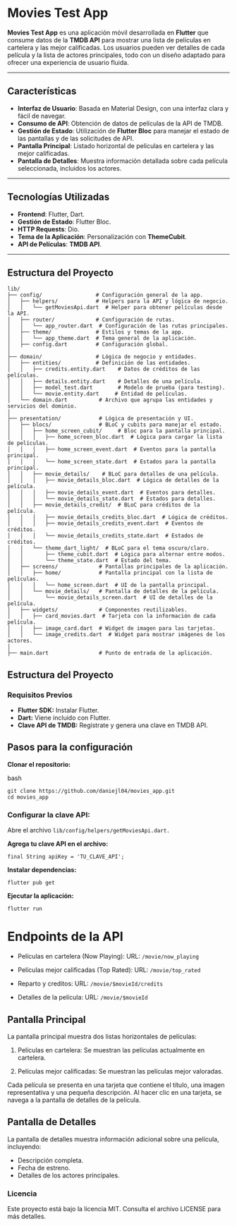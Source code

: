 # Movies Test App

**Movies Test App** es una aplicación móvil desarrollada en **Flutter** que consume datos de la **TMDB API** para mostrar una lista de películas en cartelera y las mejor calificadas. Los usuarios pueden ver detalles de cada película y la lista de actores principales, todo con un diseño adaptado para ofrecer una experiencia de usuario fluida.

---

## Características

- **Interfaz de Usuario**: Basada en Material Design, con una interfaz clara y fácil de navegar.
- **Consumo de API**: Obtención de datos de películas de la API de TMDB.
- **Gestión de Estado**: Utilización de **Flutter Bloc** para manejar el estado de las pantallas y de las solicitudes de API.
- **Pantalla Principal**: Listado horizontal de películas en cartelera y las mejor calificadas.
- **Pantalla de Detalles**: Muestra información detallada sobre cada película seleccionada, incluidos los actores.

---

## Tecnologías Utilizadas

- **Frontend**: Flutter, Dart.
- **Gestión de Estado**: Flutter Bloc.
- **HTTP Requests**: Dio.
- **Tema de la Aplicación**: Personalización con **ThemeCubit**.
- **API de Películas**: **TMDB API**.

---

## Estructura del Proyecto

```plaintext
lib/
├── config/                 # Configuración general de la app.
│   ├── helpers/            # Helpers para la API y lógica de negocio.
│   │   └── getMoviesApi.dart  # Helper para obtener películas desde la API.
│   ├── router/             # Configuración de rutas.
│   │   └── app_router.dart  # Configuración de las rutas principales.
│   ├── theme/              # Estilos y temas de la app.
│   │   └── app_theme.dart  # Tema general de la aplicación.
│   ├── config.dart         # Configuración global.
│
├── domain/                 # Lógica de negocio y entidades.
│   ├── entities/           # Definición de las entidades.
│   │   ├── credits.entity.dart    # Datos de créditos de las películas.
│   │   ├── details.entity.dart    # Detalles de una película.
│   │   ├── model_test.dart        # Modelo de prueba (para testing).
│   │   └── movie.entity.dart     # Entidad de películas.
│   └── domain.dart          # Archivo que agrupa las entidades y servicios del dominio.
│
├── presentation/            # Lógica de presentación y UI.
│   ├── blocs/               # BLoC y cubits para manejar el estado.
│   │   ├── home_screen_cubit/     # Bloc para la pantalla principal.
│   │   │   ├── home_screen_bloc.dart  # Lógica para cargar la lista de películas.
│   │   │   ├── home_screen_event.dart  # Eventos para la pantalla principal.
│   │   │   └── home_screen_state.dart  # Estados para la pantalla principal.
│   │   ├── movie_details/    # BLoC para detalles de una película.
│   │   │   ├── movie_details_bloc.dart  # Lógica de detalles de la película.
│   │   │   ├── movie_details_event.dart  # Eventos para detalles.
│   │   │   └── movie_details_state.dart  # Estados para detalles.
│   │   ├── movie_details_credit/  # BLoC para créditos de la película.
│   │   │   ├── movie_details_credits_bloc.dart  # Lógica de créditos.
│   │   │   ├── movie_details_credits_event.dart  # Eventos de créditos.
│   │   │   └── movie_details_credits_state.dart  # Estados de créditos.
│   │   └── theme_dart_light/  # BLoC para el tema oscuro/claro.
│   │       ├── theme_cubit.dart  # Lógica para alternar entre modos.
│   │       └── theme_state.dart  # Estado del tema.
│   ├── screens/             # Pantallas principales de la aplicación.
│   │   ├── home/            # Pantalla principal con la lista de películas.
│   │   │   └── home_screen.dart  # UI de la pantalla principal.
│   │   └── movie_details/   # Pantalla de detalles de la película.
│   │       └── movie_details_screen.dart  # UI de detalles de la película.
│   ├── widgets/             # Componentes reutilizables.
│   │   ├── card_movies.dart  # Tarjeta con la información de cada película.
│   │   ├── image_card.dart  # Widget de imagen para las tarjetas.
│   │   └── image_credits.dart  # Widget para mostrar imágenes de los actores.
│
├── main.dart                # Punto de entrada de la aplicación.

```

## Estructura del Proyecto

### Requisitos Previos
+ **Flutter SDK:** Instalar Flutter.
+ **Dart:** Viene incluido con Flutter.
+ **Clave API de TMDB:**  Regístrate y genera una clave en TMDB API.

## Pasos para la configuración
**Clonar el repositorio:**

bash

```
git clone https://github.com/daniejl04/movies_app.git
cd movies_app
```
### Configurar la clave API:

Abre el archivo `lib/config/helpers/getMoviesApi.dart.`

**Agrega tu clave API en el archivo:**

```
final String apiKey = 'TU_CLAVE_API';
```
**Instalar dependencias:**

```
flutter pub get
```
**Ejecutar la aplicación:**

```
flutter run
```

# Endpoints de la API
+ Películas en cartelera (Now Playing):
URL: `/movie/now_playing`

+ Películas mejor calificadas (Top Rated):
URL: `/movie/top_rated`

+ Reparto y creditos:
URL: `/movie/$movieId/credits`

+ Detalles de la película:
URL: `/movie/$movieId`


## Pantalla Principal

La pantalla principal muestra dos listas horizontales de películas:

1. Películas en cartelera: Se muestran las películas actualmente en cartelera.

2. Películas mejor calificadas: Se muestran las películas mejor valoradas.

Cada película se presenta en una tarjeta que contiene el título, una imagen representativa y una pequeña descripción. Al hacer clic en una tarjeta, se navega a la pantalla de detalles de la película.

## Pantalla de Detalles
La pantalla de detalles muestra información adicional sobre una película, incluyendo:

+ Descripción completa.
+ Fecha de estreno.
+ Detalles de los actores principales.


### Licencia
Este proyecto está bajo la licencia MIT. Consulta el archivo LICENSE para más detalles.




